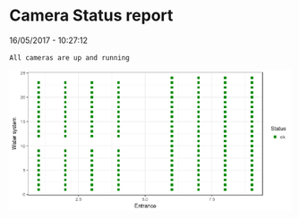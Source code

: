 Camera Status report
================
16/05/2017 - 10:27:12

    All cameras are up and running

![](camreport_files/figure-markdown_github/unnamed-chunk-2-1.png)
